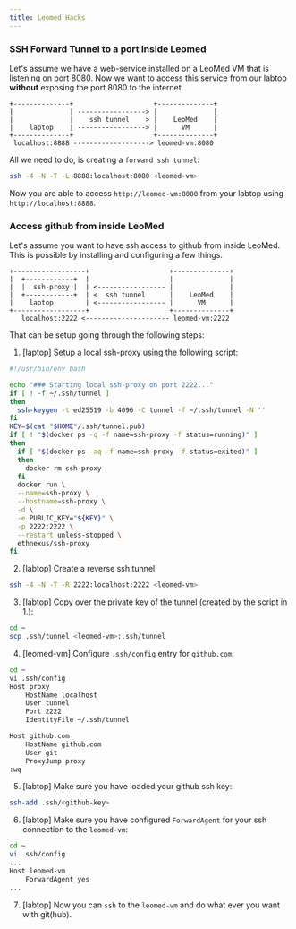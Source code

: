 ```yaml
---
title: Leomed Hacks
---
```


### SSH Forward Tunnel to a port inside Leomed

Let's assume we have a web-service installed on a LeoMed VM that is listening on port 8080. Now we want to access this service from our labtop **without** exposing the port 8080 to the internet.

```grafic
+--------------+                    +--------------+
|              | -----------------> |              |
|              |    ssh tunnel    > |    LeoMed    |
|    laptop    | -----------------> |      VM      |
+--------------+                    +--------------+
 localhost:8888 -------------------> leomed-vm:8080
```

All we need to do, is creating a `forward ssh tunnel`:

```bash
ssh -4 -N -T -L 8888:localhost:8080 <leomed-vm>
```

Now you are able to access `http://leomed-vm:8080` from your labtop using `http://localhost:8888`.

### Access github from inside LeoMed

Let's assume you want to have ssh access to github from inside LeoMed. This is possible by installing and configuring a few things.

```graphic
+------------------+                    +--------------+
|  +------------+  |                    |              |
|  |  ssh-proxy |  | <----------------- |              |
|  +------------+  | <  ssh tunnel      |    LeoMed    |
|    laptop        | <----------------- |      VM      |
+------------------+                    +--------------+
   localhost:2222 <--------------------- leomed-vm:2222
```

That can be setup going through the following steps:

1. [laptop] Setup a local ssh-proxy using the following script:

```bash
#!/usr/bin/env bash

echo "### Starting local ssh-proxy on port 2222..."
if [ ! -f ~/.ssh/tunnel ]
then
  ssh-keygen -t ed25519 -b 4096 -C tunnel -f ~/.ssh/tunnel -N ''
fi
KEY=$(cat "$HOME"/.ssh/tunnel.pub)
if [ ! "$(docker ps -q -f name=ssh-proxy -f status=running)" ]
then
  if [ "$(docker ps -aq -f name=ssh-proxy -f status=exited)" ]
  then
    docker rm ssh-proxy
  fi
  docker run \
  --name=ssh-proxy \
  --hostname=ssh-proxy \
  -d \
  -e PUBLIC_KEY="${KEY}" \
  -p 2222:2222 \
  --restart unless-stopped \
  ethnexus/ssh-proxy
fi
```

2. [labtop] Create a reverse ssh tunnel:

```bash
ssh -4 -N -T -R 2222:localhost:2222 <leomed-vm>
```

3. [labtop] Copy over the private key of the tunnel (created by the script in 1.):

```bash
cd ~
scp .ssh/tunnel <leomed-vm>:.ssh/tunnel
```

4. [leomed-vm] Configure `.ssh/config` entry for `github.com`:

```bash
cd ~
vi .ssh/config
Host proxy
    HostName localhost
    User tunnel
    Port 2222
    IdentityFile ~/.ssh/tunnel

Host github.com
    HostName github.com
    User git
    ProxyJump proxy
:wq
```

5. [labtop] Make sure you have loaded your github ssh key:

```bash
ssh-add .ssh/<github-key>
```

6. [labtop] Make sure you have configured `ForwardAgent` for your ssh connection to the `leomed-vm`:

```bash
cd ~
vi .ssh/config
...
Host leomed-vm
    ForwardAgent yes
...
```

7. [labtop] Now you can `ssh` to the `leomed-vm` and do what ever you want with git(hub).